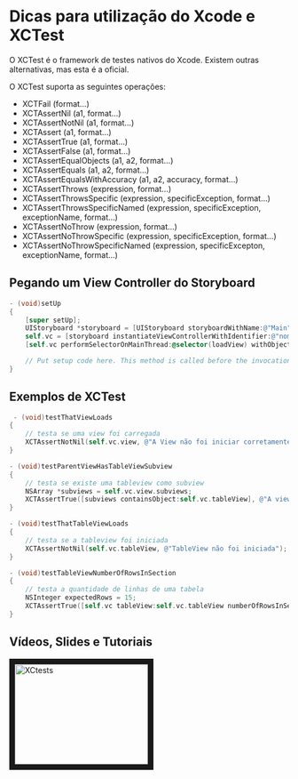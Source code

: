 # Dicas para utilização do Xcode e XCTest

O XCTest é o framework de testes nativos do Xcode. Existem outras alternativas, mas esta é a oficial.

O XCTest suporta as seguintes operações:

* XCTFail (format…)
* XCTAssertNil (a1, format…)
* XCTAssertNotNil (a1, format…)
* XCTAssert (a1, format…)
* XCTAssertTrue (a1, format…)
* XCTAssertFalse (a1, format…)
* XCTAssertEqualObjects (a1, a2, format…)
* XCTAssertEquals (a1, a2, format…)
* XCTAssertEqualsWithAccuracy (a1, a2, accuracy, format…)
* XCTAssertThrows (expression, format…)
* XCTAssertThrowsSpecific (expression, specificException, format…)
* XCTAssertThrowsSpecificNamed (expression, specificException, exceptionName, format…)
* XCTAssertNoThrow (expression, format…)
* XCTAssertNoThrowSpecific (expression, specificException, format…)
* XCTAssertNoThrowSpecificNamed (expression, specificExcepton, exceptionName, format…)


## Pegando um View Controller do Storyboard

```objective-c
- (void)setUp
{
    [super setUp];
    UIStoryboard *storyboard = [UIStoryboard storyboardWithName:@"Main" bundle:nil];
    self.vc = [storyboard instantiateViewControllerWithIdentifier:@"nomeDoViewController"];
    [self.vc performSelectorOnMainThread:@selector(loadView) withObject:nil waitUntilDone:YES];

    // Put setup code here. This method is called before the invocation of each test method in the class.
}
```

## Exemplos de XCTest

```objective-c
 - (void)testThatViewLoads
{
    // testa se uma view foi carregada
    XCTAssertNotNil(self.vc.view, @"A View não foi iniciar corretamente");
}

- (void)testParentViewHasTableViewSubview
{
    // testa se existe uma tableview como subview
    NSArray *subviews = self.vc.view.subviews;
    XCTAssertTrue([subviews containsObject:self.vc.tableView], @"A view não tem uma tableView");
}

- (void)testThatTableViewLoads
{
    // testa se a tableview foi iniciada
    XCTAssertNotNil(self.vc.tableView, @"TableView não foi iniciada");
}

- (void)testTableViewNumberOfRowsInSection
{
    // testa a quantidade de linhas de uma tabela
    NSInteger expectedRows = 15;
    XCTAssertTrue([self.vc tableView:self.vc.tableView numberOfRowsInSection:0]==expectedRows, @"A tabela tem %ld linhas mas deveria ter %ld", (long)[self.vc tableView:self.vc.tableView numberOfRowsInSection:0], (long)expectedRows);
}
```

## Vídeos, Slides e Tutoriais

<a href="http://www.youtube.com/watch?feature=player_embedded&v=amSApTmxqrc
" target="_blank"><img src="http://img.youtube.com/vi/amSApTmxqrcE/0.jpg"
alt="XCtests" width="240" height="180" border="10" /></a>
